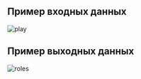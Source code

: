 ## Пример входных данных
![play](https://github.com/piccolo-gatto/mobile_dev/assets/108530800/43246084-5da4-445f-b653-81b2eba41a0e)


## Пример выходных данных
![roles](https://github.com/piccolo-gatto/mobile_dev/assets/108530800/4f366464-0688-4001-b246-fcd73b0c33ad)
